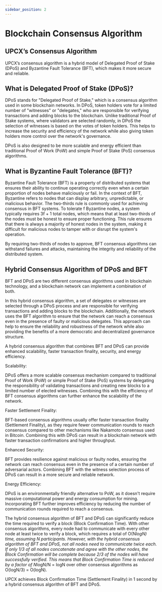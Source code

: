 ```yaml
---
sidebar_position: 2
---
```


# Blockchain Consensus Algorithm

## UPCX’s Consensus Algorithm

UPCX’s consensus algorithm is a hybrid model of Delegated Proof of Stake (DPoS) and Byzantine Fault Tolerance (BFT), which makes it more secure and reliable.

## What is Delegated Proof of Stake (DPoS)?

DPoS stands for "Delegated Proof of Stake," which is a consensus algorithm used in some blockchain networks. In DPoS, token holders vote for a limited number of "witnesses" or "delegates," who are responsible for verifying transactions and adding blocks to the blockchain. Unlike traditional Proof of Stake systems, where validators are selected randomly, in DPoS the selection of witnesses is based on the votes of token holders. This helps to increase the security and efficiency of the network while also giving token holders more control over the network's governance.

DPoS is also designed to be more scalable and energy efficient than traditional Proof of Work (PoW) and simple Proof of Stake (PoS) consensus algorithms.

## What is Byzantine Fault Tolerance (BFT)?

Byzantine Fault Tolerance (BFT) is a property of distributed systems that ensures their ability to continue operating correctly even when a certain proportion of nodes behave maliciously or fail. In the context of BFT, Byzantine refers to nodes that can display arbitrary, unpredictable, or malicious behavior.
The two-thirds rule is commonly used for achieving consensus in BFT systems. To tolerate f Byzantine nodes, a system typically requires 3f + 1 total nodes, which means that at least two-thirds of the nodes must be honest to ensure proper functioning. This rule ensures that there is always a majority of honest nodes in the system, making it difficult for malicious nodes to tamper with or disrupt the system's operation.

By requiring two-thirds of nodes to approve, BFT consensus algorithms can withstand failures and attacks, maintaining the integrity and reliability of the distributed system.

## Hybrid Consensus Algorithm of DPoS and BFT

BFT and DPoS are two different consensus algorithms used in blockchain technology, and a blockchain network can implement a combination of both.

In this hybrid consensus algorithm, a set of delegates or witnesses are selected through a DPoS process and are responsible for verifying transactions and adding blocks to the blockchain. Additionally, the network uses the BFT algorithm to ensure that the network can reach a consensus even in the presence of faulty or malicious delegates. This approach can help to ensure the reliability and robustness of the network while also providing the benefits of a more democratic and decentralized governance structure.

A hybrid consensus algorithm that combines BFT and DPoS can provide enhanced scalability, faster transaction finality, security, and energy efficiency.

Scalability:

DPoS offers a more scalable consensus mechanism compared to traditional Proof of Work (PoW) or simple Proof of Stake (PoS) systems by delegating the responsibility of validating transactions and creating new blocks to a limited number of elected witnesses. Combining this with the efficiency of BFT consensus algorithms can further enhance the scalability of the network.

Faster Settlement Finality:

BFT-based consensus algorithms usually offer faster transaction finality (Settlement Finality), as they require fewer communication rounds to reach consensus compared to other mechanisms like Nakamoto consensus used in Bitcoin. Combining this with DPoS can result in a blockchain network with faster transaction confirmations and higher throughput.

Enhanced Security:

BFT provides resilience against malicious or faulty nodes, ensuring the network can reach consensus even in the presence of a certain number of adversarial actors. Combining BFT with the witness selection process of DPoS can result in a more secure and reliable network.

Energy Efficiency:

DPoS is an environmentally friendly alternative to PoW, as it doesn't require massive computational power and energy consumption for mining. Incorporating BFT further improves efficiency by reducing the number of communication rounds required to reach a consensus.

The hybrid consensus algorithm of BFT and DPoS can significantly reduce the time required to verify a block (Block Confirmation Time). With other consensus algorithms, every node had to communicate with every other node at least twice to verify a block, which requires a total of O(N*logN) time, assuming N participants. However, with the hybrid consensus algorithm of BFT and DPoS, not all nodes need to communicate twice each. If only 1/3 of all nodes concatenate and agree with the other nodes, the Block Confirmation will be complete because 2/3 of the nodes will have successfully verified. This means that Block Confirmation Time is reduced by a factor of N*logN/N = logN over other consensus algorithms as O(logN/3) = O(logN).

UPCX achieves Block Confirmation Time (Settlement Finality) in 1 second by a hybrid consensus algorithm of BFT and DPoS.
